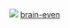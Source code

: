 <a href="https://codeclimate.com/github/tusia95/frontend-project-lvl1/maintainability"><img src="https://api.codeclimate.com/v1/badges/41d3a00f3699528e9207/maintainability" /></a>
[brain-even](https://asciinema.org/a/yFUTNpri0YMe5TaZDWSsJSJqu)
